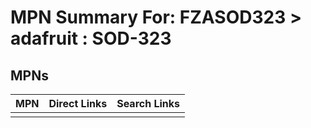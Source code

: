 



# MPN Summary For: FZASOD323 > adafruit : SOD-323

## MPNs
  

|MPN|Direct Links|Search Links|
| :--- | :--- | :--- |
||||
